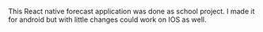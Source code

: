 This React native forecast application was done as school project. I made it for android but with little changes could work on IOS as well.
